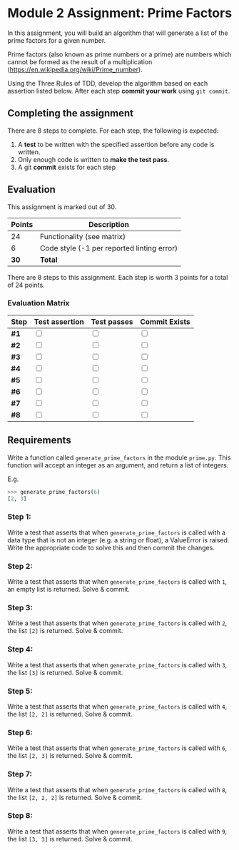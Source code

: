 # Module 2 Assignment: Prime Factors

In this assignment, you will build an algorithm that will generate a list of
the prime factors for a given number.

Prime factors (also known as prime numbers or a prime) are numbers which cannot
be formed as the result of a multiplication
(https://en.wikipedia.org/wiki/Prime_number).

Using the Three Rules of TDD, develop the algorithm based on each assertion
listed below. After each step **commit your work** using `git commit`.


## Completing the assignment
There are 8 steps to complete. For each step, the following is expected:

1. A **test** to be written with the specified assertion before any code is
  written.
2. Only enough code is written to **make the test pass**.
3. A git **commit** exists for each step


## Evaluation

This assignment is marked out of 30.

| Points | Description|
| ------ | ---------- |
| 24     | Functionality (see matrix) |
| 6      | Code style (-1 per reported linting error) |
| **30** | **Total** |



There are 8 steps to this assignment. Each step is worth 3 points for a total
of 24 points.

### Evaluation Matrix

| Step | Test assertion | Test passes | Commit Exists |
| ---- | ---- | ---- | ------ |
| **#1** | <input type="checkbox"> | <input type="checkbox"> | <input type="checkbox"> |
| **#2** | <input type="checkbox"> | <input type="checkbox"> | <input type="checkbox"> |
| **#3** | <input type="checkbox"> | <input type="checkbox"> | <input type="checkbox"> |
| **#4** | <input type="checkbox"> | <input type="checkbox"> | <input type="checkbox"> |
| **#5** | <input type="checkbox"> | <input type="checkbox"> | <input type="checkbox"> |
| **#6** | <input type="checkbox"> | <input type="checkbox"> | <input type="checkbox"> |
| **#7** | <input type="checkbox"> | <input type="checkbox"> | <input type="checkbox"> |
| **#8** | <input type="checkbox"> | <input type="checkbox"> | <input type="checkbox"> |



## Requirements

Write a function called `generate_prime_factors` in the module `prime.py`. This
function will accept an integer as an argument, and return a list of integers.

E.g.
```python
>>> generate_prime_factors(6)
[2, 3]
```


### Step 1:
Write a test that asserts that when `generate_prime_factors` is called with a
data type that is not an integer (e.g. a string or float), a ValueError is
raised. Write the appropriate code to solve this and then commit the changes.


### Step 2:
Write a test that asserts that when `generate_prime_factors` is called with
`1`, an empty list is returned. Solve & commit.


### Step 3:
Write a test that asserts that when `generate_prime_factors` is called with
`2`, the list `[2]` is returned. Solve & commit.


### Step 4:
Write a test that asserts that when `generate_prime_factors` is called with
`3`, the list `[3]` is returned. Solve & commit.


### Step 5:
Write a test that asserts that when `generate_prime_factors` is called with
`4`, the list `[2, 2]` is returned. Solve & commit.


### Step 6:
Write a test that asserts that when `generate_prime_factors` is called with
`6`, the list `[2, 3]` is returned. Solve & commit.


### Step 7:
Write a test that asserts that when `generate_prime_factors` is called with
`8`, the list `[2, 2, 2]` is returned. Solve & commit.


### Step 8:
Write a test that asserts that when `generate_prime_factors` is called with
`9`, the list `[3, 3]` is returned. Solve & commit.

